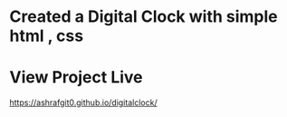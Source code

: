 # Created a Digital Clock with simple html , css 

# View Project Live
https://ashrafgit0.github.io/digitalclock/
